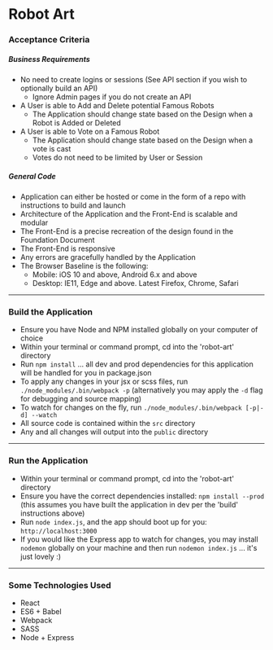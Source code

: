 # Robot Art

### Acceptance Criteria

##### Business Requirements

* No need to create logins or sessions (See API section if you wish to optionally build an API)
  * Ignore Admin pages if you do not create an API
* A User is able to Add and Delete potential Famous Robots
  * The Application should change state based on the Design when a Robot is Added or Deleted
* A User is able to Vote on a Famous Robot
  * The Application should change state based on the Design when a vote is cast
  * Votes do not need to be limited by User or Session

##### General Code

* Application can either be hosted or come in the form of a repo with instructions to build and launch
* Architecture of the Application and the Front-End is scalable and modular
* The Front-End is a precise recreation of the design found in the Foundation Document
* The Front-End is responsive
* Any errors are gracefully handled by the Application
* The Browser Baseline is the following:
  * Mobile: iOS 10 and above, Android 6.x and above
  * Desktop: IE11, Edge and above. Latest Firefox, Chrome, Safari

- - - -

### Build the Application

* Ensure you have Node and NPM installed globally on your computer of choice
* Within your terminal or command prompt, cd into the 'robot-art' directory
* Run `npm install` ... all dev and prod dependencies for this application will be handled for you in package.json
* To apply any changes in your jsx or scss files, run `./node_modules/.bin/webpack -p` (alternatively you may apply the `-d` flag for debugging and source mapping)
* To watch for changes on the fly, run `./node_modules/.bin/webpack [-p|-d] --watch`
* All source code is contained within the `src` directory
* Any and all changes will output into the `public` directory

- - - -

### Run the Application

* Within your terminal or command prompt, cd into the 'robot-art' directory
* Ensure you have the correct dependencies installed: `npm install --prod` (this assumes you have built the application in dev per the 'build' instructions above)
* Run `node index.js`, and the app should boot up for you: `http://localhost:3000`
* If you would like the Express app to watch for changes, you may install `nodemon` globally on your machine and then run `nodemon index.js` ... it's just lovely :)

- - - -

### Some Technologies Used

* React
* ES6 + Babel
* Webpack
* SASS
* Node + Express